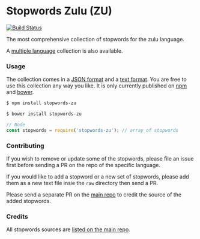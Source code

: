 Stopwords Zulu (ZU)
=======

[![Build Status](https://travis-ci.org/stopwords-iso/stopwords-zu.svg?branch=master)](https://travis-ci.org/stopwords-iso/stopwords-zu)

The most comprehensive collection of stopwords for the zulu language.

A [multiple language](https://github.com/stopwords-iso/stopwords-iso) collection is also available.

### Usage

The collection comes in a
[JSON format](https://raw.githubusercontent.com/stopwords-iso/stopwords-zu/master/stopwords-zu.json) and a
[text format](https://raw.githubusercontent.com/stopwords-iso/stopwords-zu/master/stopwords-zu.txt).
You are free to use this collection any way you like.
It is only currently published on [npm](https://www.npmjs.com/stopwords-zu) and [bower](https://bower.io).

```sh
$ npm install stopwords-zu
```

```sh
$ bower install stopwords-zu
```

```js
// Node
const stopwords = require('stopwords-zu'); // array of stopwords
```

### Contributing

If you wish to remove or update some of the stopwords, please file an issue first before sending a PR on the repo of the specific language.

If you would like to add a stopword or a new set of stopwords, please add them as a new text file insie the `raw` directory then send a PR.

Please send a separate PR on the [main repo](https://github.com/stopwords-iso/stopwords-iso) to credit the source of the added stopwords.

### Credits

All stopwords sources are [listed on the main repo](https://github.com/stopwords-iso/stopwords-iso/blob/master/CREDITS.md).
